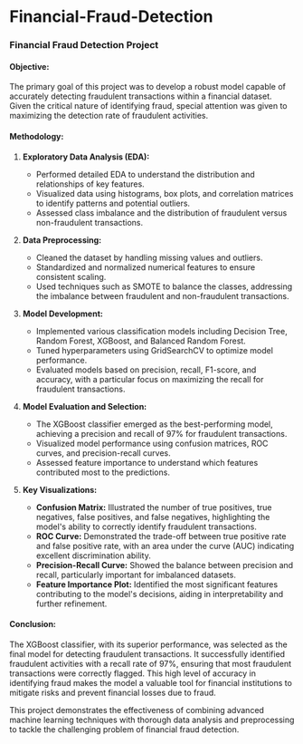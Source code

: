 # Financial-Fraud-Detection
### Financial Fraud Detection Project

#### Objective:
The primary goal of this project was to develop a robust model capable of accurately detecting fraudulent transactions within a financial dataset. Given the critical nature of identifying fraud, special attention was given to maximizing the detection rate of fraudulent activities.

#### Methodology:
1. **Exploratory Data Analysis (EDA):**
   - Performed detailed EDA to understand the distribution and relationships of key features.
   - Visualized data using histograms, box plots, and correlation matrices to identify patterns and potential outliers.
   - Assessed class imbalance and the distribution of fraudulent versus non-fraudulent transactions.

2. **Data Preprocessing:**
   - Cleaned the dataset by handling missing values and outliers.
   - Standardized and normalized numerical features to ensure consistent scaling.
   - Used techniques such as SMOTE to balance the classes, addressing the imbalance between fraudulent and non-fraudulent transactions.

3. **Model Development:**
   - Implemented various classification models including Decision Tree, Random Forest, XGBoost, and Balanced Random Forest.
   - Tuned hyperparameters using GridSearchCV to optimize model performance.
   - Evaluated models based on precision, recall, F1-score, and accuracy, with a particular focus on maximizing the recall for fraudulent transactions.

4. **Model Evaluation and Selection:**
   - The XGBoost classifier emerged as the best-performing model, achieving a precision and recall of 97% for fraudulent transactions.
   - Visualized model performance using confusion matrices, ROC curves, and precision-recall curves.
   - Assessed feature importance to understand which features contributed most to the predictions.

5. **Key Visualizations:**
   - **Confusion Matrix:** Illustrated the number of true positives, true negatives, false positives, and false negatives, highlighting the model's ability to correctly identify fraudulent transactions.
   - **ROC Curve:** Demonstrated the trade-off between true positive rate and false positive rate, with an area under the curve (AUC) indicating excellent discrimination ability.
   - **Precision-Recall Curve:** Showed the balance between precision and recall, particularly important for imbalanced datasets.
   - **Feature Importance Plot:** Identified the most significant features contributing to the model's decisions, aiding in interpretability and further refinement.

#### Conclusion:
The XGBoost classifier, with its superior performance, was selected as the final model for detecting fraudulent transactions. It successfully identified fraudulent activities with a recall rate of 97%, ensuring that most fraudulent transactions were correctly flagged. This high level of accuracy in identifying fraud makes the model a valuable tool for financial institutions to mitigate risks and prevent financial losses due to fraud.

This project demonstrates the effectiveness of combining advanced machine learning techniques with thorough data analysis and preprocessing to tackle the challenging problem of financial fraud detection.
